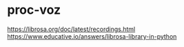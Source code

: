 # proc-voz

https://librosa.org/doc/latest/recordings.html
https://www.educative.io/answers/librosa-library-in-python
